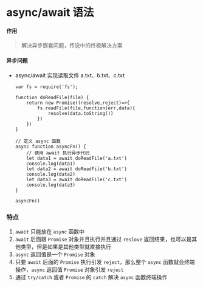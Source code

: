 # async/await 语法

#### 作用
> 解决异步嵌套问题，传说中的终极解决方案

#### 异步问题
* async/await 实现读取文件 a.txt、b.txt、c.txt
    ```
    var fs = require('fs');

    function doReadFile(file) {
        return new Promise((resolve,reject)=>{
            fs.readFile(file,function(err,data){
                resolve(data.toString())
            })
        })
    }

    // 定义 async 函数
    async function asyncFn() {
        // 使用 await 执行异步代码
        let data1 = await doReadFile('a.txt')
        console.log(data1)
        let data2 = await doReadFile('b.txt')
        console.log(data2)
        let data3 = await doReadFile('c.txt')
        console.log(data3)
    }

    asyncFn()
    ```

### 特点
1. `await` 只能放在 `async` 函数中
2. `await` 后面跟 `Promise` 对象并且执行并且通过 `reslove` 返回结果，也可以是其他类型，但是如果是其他类型就直接执行
3. `async` 返回值是一个 `Promise` 对象
4. 只要 `await` 后面的 `Promise` 执行引发 `reject`，那么整个 `async` 函数就会终端操作，`async` 返回值 `Promise` 对象引发 `reject`
5. 通过 `try/catch` 或者 `Promise` 的 `catch` 解决 `async` 函数终端操作